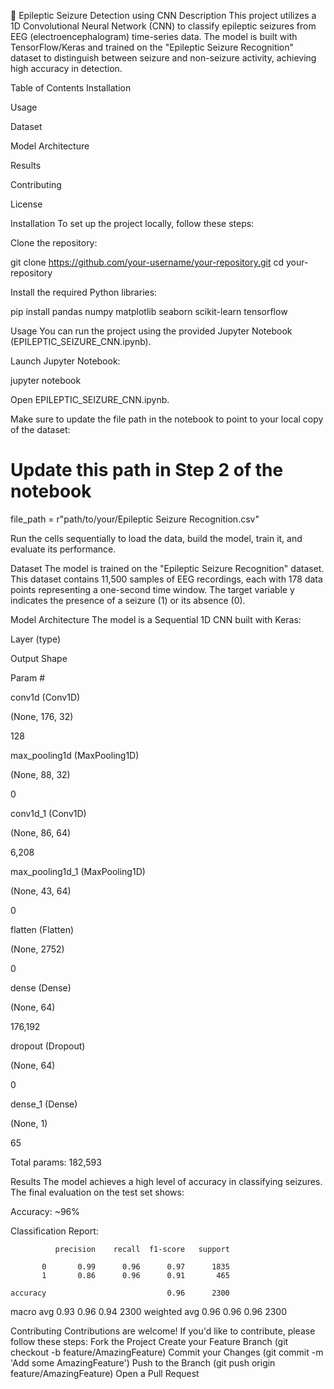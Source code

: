 🧠 Epileptic Seizure Detection using CNN
Description
This project utilizes a 1D Convolutional Neural Network (CNN) to classify epileptic seizures from EEG (electroencephalogram) time-series data. The model is built with TensorFlow/Keras and trained on the "Epileptic Seizure Recognition" dataset to distinguish between seizure and non-seizure activity, achieving high accuracy in detection.

Table of Contents
Installation

Usage

Dataset

Model Architecture

Results

Contributing

License

Installation
To set up the project locally, follow these steps:

Clone the repository:

git clone https://github.com/your-username/your-repository.git
cd your-repository

Install the required Python libraries:

pip install pandas numpy matplotlib seaborn scikit-learn tensorflow

Usage
You can run the project using the provided Jupyter Notebook (EPILEPTIC_SEIZURE_CNN.ipynb).

Launch Jupyter Notebook:

jupyter notebook

Open EPILEPTIC_SEIZURE_CNN.ipynb.

Make sure to update the file path in the notebook to point to your local copy of the dataset:

# Update this path in Step 2 of the notebook
file_path = r"path/to/your/Epileptic Seizure Recognition.csv"

Run the cells sequentially to load the data, build the model, train it, and evaluate its performance.

Dataset
The model is trained on the "Epileptic Seizure Recognition" dataset. This dataset contains 11,500 samples of EEG recordings, each with 178 data points representing a one-second time window. The target variable y indicates the presence of a seizure (1) or its absence (0).

Model Architecture
The model is a Sequential 1D CNN built with Keras:

Layer (type)

Output Shape

Param #

conv1d (Conv1D)

(None, 176, 32)

128

max_pooling1d (MaxPooling1D)

(None, 88, 32)

0

conv1d_1 (Conv1D)

(None, 86, 64)

6,208

max_pooling1d_1 (MaxPooling1D)

(None, 43, 64)

0

flatten (Flatten)

(None, 2752)

0

dense (Dense)

(None, 64)

176,192

dropout (Dropout)

(None, 64)

0

dense_1 (Dense)

(None, 1)

65

Total params: 182,593





Results
The model achieves a high level of accuracy in classifying seizures. The final evaluation on the test set shows:

Accuracy: ~96%

Classification Report:

              precision    recall  f1-score   support

           0       0.99      0.96      0.97      1835
           1       0.86      0.96      0.91       465

    accuracy                           0.96      2300
   macro avg       0.93      0.96      0.94      2300
weighted avg       0.96      0.96      0.96      2300

Contributing
Contributions are welcome! If you'd like to contribute, please follow these steps:
Fork the Project
Create your Feature Branch (git checkout -b feature/AmazingFeature)
Commit your Changes (git commit -m 'Add some AmazingFeature')
Push to the Branch (git push origin feature/AmazingFeature)
Open a Pull Request
